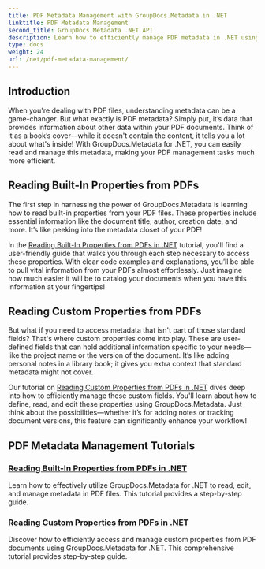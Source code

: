 ```yaml
---
title: PDF Metadata Management with GroupDocs.Metadata in .NET
linktitle: PDF Metadata Management
second_title: GroupDocs.Metadata .NET API
description: Learn how to efficiently manage PDF metadata in .NET using GroupDocs.Metadata. This comprehensive guide covers everything from adding, editing, and extracting metadata to best practices for seamless implementation in your .NET applications.
type: docs
weight: 24
url: /net/pdf-metadata-management/
---
```

## Introduction

When you're dealing with PDF files, understanding metadata can be a game-changer. But what exactly is PDF metadata? Simply put, it’s data that provides information about other data within your PDF documents. Think of it as a book’s cover—while it doesn't contain the content, it tells you a lot about what's inside! With GroupDocs.Metadata for .NET, you can easily read and manage this metadata, making your PDF management tasks much more efficient.

## Reading Built-In Properties from PDFs

The first step in harnessing the power of GroupDocs.Metadata is learning how to read built-in properties from your PDF files. These properties include essential information like the document title, author, creation date, and more. It’s like peeking into the metadata closet of your PDF!

In the [Reading Built-In Properties from PDFs in .NET](./reading-built-in-properties-from-pdf/) tutorial, you'll find a user-friendly guide that walks you through each step necessary to access these properties. With clear code examples and explanations, you’ll be able to pull vital information from your PDFs almost effortlessly. Just imagine how much easier it will be to catalog your documents when you have this information at your fingertips!

## Reading Custom Properties from PDFs

But what if you need to access metadata that isn't part of those standard fields? That's where custom properties come into play. These are user-defined fields that can hold additional information specific to your needs—like the project name or the version of the document. It’s like adding personal notes in a library book; it gives you extra context that standard metadata might not cover.

Our tutorial on [Reading Custom Properties from PDFs in .NET](./reading-custom-properties-from-pdf/) dives deep into how to efficiently manage these custom fields. You'll learn about how to define, read, and edit these properties using GroupDocs.Metadata. Just think about the possibilities—whether it’s for adding notes or tracking document versions, this feature can significantly enhance your workflow!

## PDF Metadata Management Tutorials
### [Reading Built-In Properties from PDFs in .NET](./reading-built-in-properties-from-pdf/)
Learn how to effectively utilize GroupDocs.Metadata for .NET to read, edit, and manage metadata in PDF files. This tutorial provides a step-by-step guide.
### [Reading Custom Properties from PDFs in .NET](./reading-custom-properties-from-pdf/)
Discover how to efficiently access and manage custom properties from PDF documents using GroupDocs.Metadata for .NET. This comprehensive tutorial provides step-by-step guide.